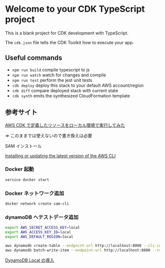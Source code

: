 # Welcome to your CDK TypeScript project

This is a blank project for CDK development with TypeScript.

The `cdk.json` file tells the CDK Toolkit how to execute your app.

## Useful commands

- `npm run build` compile typescript to js
- `npm run watch` watch for changes and compile
- `npm run test` perform the jest unit tests
- `cdk deploy` deploy this stack to your default AWS account/region
- `cdk diff` compare deployed stack with current state
- `cdk synth` emits the synthesized CloudFormation template

## 参考サイト

[AWS CDK で定義したリソースをローカル環境で実行してみた](https://dev.classmethod.jp/articles/cdk-local-develop/)

⇒ このままでは使えないので書き換えは必要

SAM インストール

[Installing or updating the latest version of the AWS CLI](https://docs.aws.amazon.com/ja_jp/cli/latest/userguide/getting-started-install.html)

### Docker 起動

```sh
service docker start
```

### Docker ネットワーク追加

```sh
docker network create sam-cli
```

### dynamoDB へテストデータ追加

```sh
export AWS_SECRET_ACCESS_KEY=local
export AWS_ACCESS_KEY_ID=local
export AWS_DEFAULT_REGION=local

aws dynamodb create-table --endpoint-url http://localhost:8000 --cli-input-json file://dynamodb/samples.json
aws dynamodb batch-write-item --endpoint-url http://localhost:8000 --request-items file://dynamodb/samples_data.json
```

[DynamoDB Local の導入](https://qiita.com/gzock/items/e0225fd71917c234acce)
